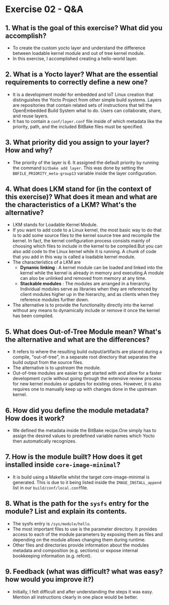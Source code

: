 # Exercise 02 - Q&A

## 1. What is the goal of this exercise? What did you accomplish?
- To create the custom yocto layer and understand the difference between loadable kernel module and out of tree kernel module.
- In this exercise, I accomplished creating a hello-world layer.

## 2. What is a Yocto layer? What are the essential requirements to correctly define a new one?
-  It is a development model for embedded and IoT Linux creation that distinguishes the Yocto Project from other simple build systems. Layers are repositories that contain related sets of instructions that tell the OpenEmbedded Build System what to do. Users can collaborate, share, and reuse layers.
- It has to contain a `conf/layer.conf` file inside of which metadata like the priority, path, and the included BitBake files must be specified.

## 3. What priority did you assign to your layer? How and why?
- The priority of the layer is 6. It assigned the default priority by running the command `bitbake add layer`. This was done by setting the `BBFILE_PRIORITY_meta-group13` variable inside the layer configuration.

## 4. What does LKM stand for (in the context of this exercise)? What does it mean and what are the characteristics of a LKM? What's the alternative?
- LKM stands for Loadable Kernel Module.
- If you want to add code to a Linux kernel, the most basic way to do that is to add some source files to the kernel source tree and recompile the kernel. In fact, the kernel configuration process consists mainly of choosing which files to include in the kernel to be compiled.But you can also add code to the Linux kernel while it is running. A chunk of code that you add in this way is called a loadable kernel module.
- The characteristics of a LKM are
    - **Dynamic linking** : A kernel module can be loaded and linked into the kernel while the kernel is already in memory and executing.A module can also be unlinked and removed from memory at any time.
    - **Stackable modules** : The modules are arranged in a hierarchy. Individual modules serve as libraries when they are referenced by client modules higher up in the hierarchy, and as clients when they reference modules further down.
- The alternative is to provide the functionality directly into the kernel without any means to dynamically include or remove it once the kernel has been compiled.

## 5. What does Out-of-Tree Module mean? What's the alternative and what are the differences?
- It refers to where the resulting build output/artifacts are placed during a compile, "out-of-tree", in a separate root directory that separates the build output from the source files.
- The alternative is to *upstream* the module.
- Out-of-tree modules are easier to get started with and allow for a faster development cycle without going through the extensive review process for new kernel modules or updates for existing ones. However, it is also requires one to manually keep up with changes done in the upstream kernel.

## 6. How did you define the module metadata? How does it work?
- We defined the metadata inside the BitBake recipe.One simply has to assign the desired values to predefined variable names which Yocto then automatically recognizes.

## 7. How is the module built? How does it get installed inside `core-image-minimal`?
-  It is build using a Makefile whilst the target core-image-minimal is generated. This is due to it being listed inside the `IMAGE_INSTALL_append` list in our `build/conf/local.conf`file.

## 8. What is the path for the `sysfs` entry for the module? List and explain its contents.
- The sysfs entry is `/sys/module/hello`.
- The most important files to use is the parameter directory. It provides access to each of the module parameters by exposing them as files and depending on the module allows changing them during runtime.
- Other files and directories provide information about the modules metadata and composition (e.g. sections) or expose internal bookkeeping information (e.g. refcnt).

## 9. Feedback (what was difficult? what was easy? how would you improve it?)
- Initially, I felt difficult and after understanding the steps it was easy. Mention all instructions clearly in one place would be better.
